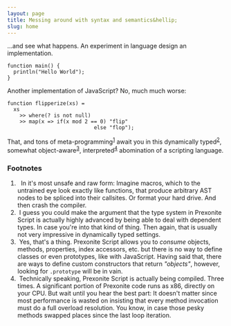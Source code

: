 ```yaml
---
layout: page
title: Messing around with syntax and semantics&hellip;
slug: home
---
```

&hellip;and see what happens. An experiment in language design an implementation.

    function main() {
      println("Hello World");
    }

Another implementation of JavaScript? No, much much worse:


    function flipperize(xs) = 
      xs 
        >> where(? is not null) 
        >> map(x => if(x mod 2 == 0) "flip" 
                                else "flop");

That, and tons of meta-programming<sup><a href="#f1">1</a></sup> await you in this dynamically typed<sup><a href="#f2">2</a></sup>, 
somewhat object-aware<sup><a href="#f3">3</a></sup>, interpreted<sup><a href="#f4">4</a></sup> abomination of a scripting language.

<div id="footnotes">
  <h3>Footnotes</h3>
  <ol>
    <li>      
      <a name="f1">&nbsp;</a> In it's most unsafe and raw form: Imagine macros, which to the untrained eye look exactly like functions, that produce arbitrary AST nodes to be spliced into their callsites. Or format your hard drive. And then crash the compiler.
    </li>
    <li>      
      <a name="f2">&nbsp;</a>I guess you could make the argument that the type system in Prexonite Script is actually highly advanced by being able to deal with dependent types. In case you're into that kind of thing. Then again, that is usually not very impressive in dynamically typed settings. 
    </li>
    <li>      
      <a name="f3">&nbsp;</a>Yes, that's a thing. Prexonite Script allows you to <em>consume</em> objects, methods, properties, index accessors, 
  etc. but there is no way to define classes or even prototypes, like with JavaScript. Having said that, there are ways
  to define custom constructors that return <em>"objects"</em>, however, 
  looking for <code>.prototype</code> will be in vain.
    </li>
    <li>      
      <a name="f4">&nbsp;</a>Technically speaking, Prexonite Script is actually being compiled. Three times. A significant portion of Prexonite code runs as x86, directly on your CPU. But wait until you hear the best part: It doesn't matter since  most performance is wasted  on insisting that every method invocation must do a full overload resolution. You know, in case those pesky methods swapped places since the last loop iteration. 
    </li>
  </ol>
</div>